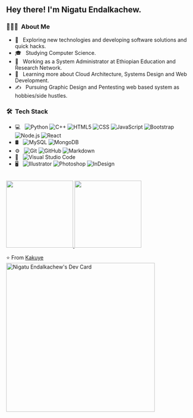 

<h2> Hey there! I'm Nigatu Endalkachew.</h2>

<h3> 👨🏻‍💻 &nbsp;About Me </h3>

- 🤔 &nbsp; Exploring new technologies and developing software solutions and quick hacks.     
- 🎓 &nbsp; Studying Computer Science.
- 💼 &nbsp; Working as a System Administrator at Ethiopian Education and Research Network.
- 🌱 &nbsp; Learning more about Cloud Architecture, Systems Design and Web Development.
- ✍️ &nbsp; Pursuing Graphic Design and Pentesting web based system as hobbies/side hustles.

<h3> 🛠 &nbsp;Tech Stack</h3>

- 💻 &nbsp;
  ![Python](https://img.shields.io/badge/-Python-333333?style=flat&logo=python)
  ![C++](https://img.shields.io/badge/-C++-333333?style=flat&logo=C%2B%2B&logoColor=00599C)
  ![HTML5](https://img.shields.io/badge/-HTML5-333333?style=flat&logo=HTML5)
  ![CSS](https://img.shields.io/badge/-CSS-333333?style=flat&logo=CSS3&logoColor=1572B6)
  ![JavaScript](https://img.shields.io/badge/-JavaScript-333333?style=flat&logo=javascript)
  ![Bootstrap](https://img.shields.io/badge/-Bootstrap-333333?style=flat&logo=bootstrap&logoColor=563D7C)
  ![Node.js](https://img.shields.io/badge/-Node.js-333333?style=flat&logo=node.js)
  ![React](https://img.shields.io/badge/-React-333333?style=flat&logo=react)
- 🛢 &nbsp;
  ![MySQL](https://img.shields.io/badge/-MySQL-333333?style=flat&logo=mysql)
  ![MongoDB](https://img.shields.io/badge/-MongoDB-333333?style=flat&logo=mongodb)
- ⚙️ &nbsp;
  ![Git](https://img.shields.io/badge/-Git-333333?style=flat&logo=git)
  ![GitHub](https://img.shields.io/badge/-GitHub-333333?style=flat&logo=github)
  ![Markdown](https://img.shields.io/badge/-Markdown-333333?style=flat&logo=markdown)
- 🔧 &nbsp;
  ![Visual Studio Code](https://img.shields.io/badge/-Visual%20Studio%20Code-333333?style=flat&logo=visual-studio-code&logoColor=007ACC)
- 🖥 &nbsp;
  ![Illustrator](https://img.shields.io/badge/-Illustrator-333333?style=flat&logo=adobe-illustrator)
  ![Photoshop](https://img.shields.io/badge/-Photoshop-333333?style=flat&logo=adobe-photoshop)
  ![InDesign](https://img.shields.io/badge/-InDesign-333333?style=flat&logo=adobe-indesign)

<br/>

<a href="https://github.com/kakuye">
  <img height="180em" src="https://github-readme-stats.vercel.app/api?username=kakuye&theme=buefy&show_icons=true" />
  <img height="180em" src="https://github-readme-stats.vercel.app/api/top-langs/?username=kakuye&theme=buefy&layout=compact" />
</a>

<br/>


⭐️ From [Kakuye](https://github.com/kakuye)
<a href="https://app.daily.dev/kakuye"><img src="https://api.daily.dev/devcards/c3e57cf3366748e8bd1ec8ee672d5436.png?r=fax" width="400" alt="Nigatu Endalkachew's Dev Card"/></a>
